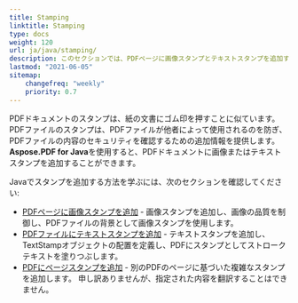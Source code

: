 ```yaml
---
title: Stamping 
linktitle: Stamping
type: docs
weight: 120
url: ja/java/stamping/
description: このセクションでは、PDFページに画像スタンプとテキストスタンプを追加する方法について説明します。
lastmod: "2021-06-05"
sitemap:
    changefreq: "weekly"
    priority: 0.7
---
```


PDFドキュメントのスタンプは、紙の文書にゴム印を押すことに似ています。PDFファイルのスタンプは、PDFファイルが他者によって使用されるのを防ぎ、PDFファイルの内容のセキュリティを確認するための追加情報を提供します。**Aspose.PDF for Java**を使用すると、PDFドキュメントに画像またはテキストスタンプを追加することができます。

Javaでスタンプを追加する方法を学ぶには、次のセクションを確認してください:

- [PDFページに画像スタンプを追加](/pdf/java/image-stamps-in-pdf-page/) - 画像スタンプを追加し、画像の品質を制御し、PDFファイルの背景として画像スタンプを使用します。
- [PDFファイルにテキストスタンプを追加](/pdf/java/text-stamps-in-the-pdf-file/) - テキストスタンプを追加し、TextStampオブジェクトの配置を定義し、PDFにスタンプとしてストロークテキストを塗りつぶします。
- [PDFにページスタンプを追加](/pdf/java/page-stamps-in-the-pdf-file/) - 別のPDFのページに基づいた複雑なスタンプを追加します。
 申し訳ありませんが、指定された内容を翻訳することはできません。